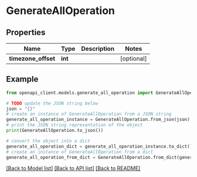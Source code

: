 # GenerateAllOperation


## Properties

Name | Type | Description | Notes
------------ | ------------- | ------------- | -------------
**timezone_offset** | **int** |  | [optional] 

## Example

```python
from openapi_client.models.generate_all_operation import GenerateAllOperation

# TODO update the JSON string below
json = "{}"
# create an instance of GenerateAllOperation from a JSON string
generate_all_operation_instance = GenerateAllOperation.from_json(json)
# print the JSON string representation of the object
print(GenerateAllOperation.to_json())

# convert the object into a dict
generate_all_operation_dict = generate_all_operation_instance.to_dict()
# create an instance of GenerateAllOperation from a dict
generate_all_operation_from_dict = GenerateAllOperation.from_dict(generate_all_operation_dict)
```
[[Back to Model list]](../README.md#documentation-for-models) [[Back to API list]](../README.md#documentation-for-api-endpoints) [[Back to README]](../README.md)



